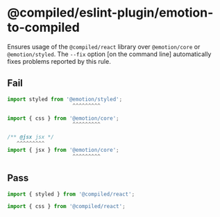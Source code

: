 # @compiled/eslint-plugin/emotion-to-compiled

Ensures usage of the `@compiled/react` library over `@emotion/core` or `@emotion/styled`.
The `--fix` option [on the command line] automatically fixes problems reported by this rule.

## Fail

```js
import styled from '@emotion/styled';
                     ^^^^^^^^^
```

```js
import { css } from '@emotion/core';
                     ^^^^^^^^^
```

```js
/** @jsx jsx */
   ^^^^^^^^^
import { jsx } from '@emotion/core';
                     ^^^^^^^^^
```

## Pass

```js
import { styled } from '@compiled/react';
```

```js
import { css } from '@compiled/react';
```
